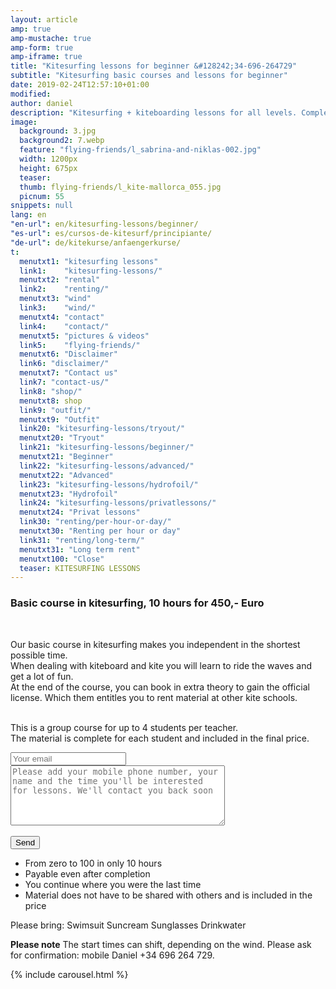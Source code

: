 ```yaml
---
layout: article
amp: true
amp-mustache: true
amp-form: true
amp-iframe: true
title: "Kitesurfing lessons for beginner &#128242;34-696-264729"
subtitle: "Kitesurfing basic courses and lessons for beginner"
date: 2019-02-24T12:57:10+01:00
modified: 
author: daniel
description: "Kitesurfing + kiteboarding lessons for all levels. Complete gear such as kite, board, harness and wetsuit included"
image:
  background: 3.jpg
  background2: 7.webp
  feature: "flying-friends/l_sabrina-and-niklas-002.jpg"
  width: 1200px
  height: 675px
  teaser:
  thumb: flying-friends/l_kite-mallorca_055.jpg
  picnum: 55
snippets: null
lang: en
"en-url": en/kitesurfing-lessons/beginner/
"es-url": es/cursos-de-kitesurf/principiante/
"de-url": de/kitekurse/anfaengerkurse/
t:
  menutxt1: "kitesurfing lessons"
  link1:    "kitesurfing-lessons/"
  menutxt2: "rental"
  link2:    "renting/"
  menutxt3: "wind"
  link3:    "wind/"
  menutxt4: "contact"
  link4:    "contact/"
  menutxt5: "pictures & videos"
  link5:    "flying-friends/"
  menutxt6: "Disclaimer"
  link6: "disclaimer/"
  menutxt7: "Contact us"
  link7: "contact-us/"
  link8: "shop/"
  menutxt8: shop
  link9: "outfit/"
  menutxt9: "Outfit"
  link20: "kitesurfing-lessons/tryout/"
  menutxt20: "Tryout"
  link21: "kitesurfing-lessons/beginner/"
  menutxt21: "Beginner"
  link22: "kitesurfing-lessons/advanced/"
  menutxt22: "Advanced"
  link23: "kitesurfing-lessons/hydrofoil/"
  menutxt23: "Hydrofoil"
  link24: "kitesurfing-lessons/privatlessons/"
  menutxt24: "Privat lessons"
  link30: "renting/per-hour-or-day/"
  menutxt30: "Renting per hour or day"
  link31: "renting/long-term/"
  menutxt31: "Long term rent"
  menutxt100: "Close"
  teaser: KITESURFING LESSONS
---
```


<h3>Basic course in kitesurfing, 10 hours for 450,- Euro</h3>
<br>
 
<span>Our basic course in kitesurfing makes you independent in the shortest possible time.<br>
When dealing with kiteboard and kite you will learn to ride the waves and get a lot of fun.<br>
At the end of the course, you can book in extra theory to gain the official license. Which them entitles you to rent material at other kite schools.<br><br>

This is a group course for up to 4 students per teacher.<br>
The material is complete for each student and included in the final price.</span>
<div class="item">
<form method="POST" action-xhr="https://formspree.io/team@kite-mallorca.com">
  <input type="email" name="_replyto" placeholder="Your email" required>
  <input type="hidden" name="_subject" value="Booking request for beginner lessons">
  <textarea name="body" cols="40" rows="6" placeholder="Please add your mobile phone number, your name and the time you'll be interested for lessons. We'll contact you back soon"></textarea>
  <span></span><br><br>
  <input type="hidden" name="_next" value="{{ site.url }}/en/thanks">
  <input type="submit" value="Send">
</form>
<ul>
  <li>From zero to 100 in only 10 hours</li>
  <li>Payable even after completion</li>
  <li>You continue where you were the last time</li>
  <li>Material does not have to be shared with others and is included in the price</li>
</ul>
<span>Please bring:
Swimsuit Suncream Sunglasses Drinkwater</span><br>

<span><strong>Please note</strong>
The start times can shift, depending on the wind. Please ask for confirmation: mobile Daniel +34 696 264 729.</span>
</div>

{% include carousel.html %}
